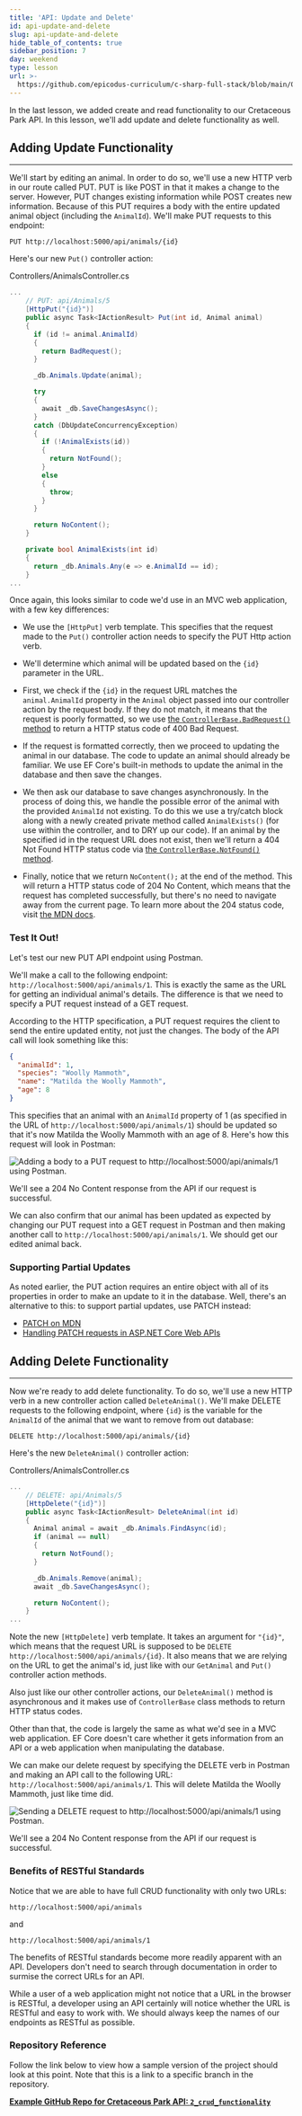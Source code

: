 ```yaml
---
title: 'API: Update and Delete'
id: api-update-and-delete
slug: api-update-and-delete
hide_table_of_contents: true
sidebar_position: 7
day: weekend
type: lesson
url: >-
  https://github.com/epicodus-curriculum/c-sharp-full-stack/blob/main/0f_API_update_and_delete.md
---
```


In the last lesson, we added create and read functionality to our Cretaceous Park API. In this lesson, we'll add update and delete functionality as well.

## Adding Update Functionality
---

We'll start by editing an animal. In order to do so, we'll use a new HTTP verb in our route called PUT. PUT is like POST in that it makes a change to the server. However, PUT changes existing information while POST creates new information. Because of this PUT requires a body with the entire updated animal object (including the `AnimalId`). We'll make PUT requests to this endpoint:

```
PUT http://localhost:5000/api/animals/{id}
```

Here's our new `Put()` controller action:

<div class="filename">Controllers/AnimalsController.cs</div>

```csharp
...
    // PUT: api/Animals/5
    [HttpPut("{id}")]
    public async Task<IActionResult> Put(int id, Animal animal)
    {
      if (id != animal.AnimalId)
      {
        return BadRequest();
      }

      _db.Animals.Update(animal);

      try
      {
        await _db.SaveChangesAsync();
      }
      catch (DbUpdateConcurrencyException)
      {
        if (!AnimalExists(id))
        {
          return NotFound();
        }
        else
        {
          throw;
        }
      }

      return NoContent();
    }

    private bool AnimalExists(int id)
    {
      return _db.Animals.Any(e => e.AnimalId == id);
    }
...
```

Once again, this looks similar to code we'd use in an MVC web application, with a few key differences:

* We use the `[HttpPut]` verb template. This specifies that the request made to the `Put()` controller action needs to specify the PUT Http action verb.

* We'll determine which animal will be updated based on the `{id}` parameter in the URL.

* First, we check if the `{id}` in the request URL matches the `animal.AnimalId` property in the `Animal` object passed into our controller action by the request body. If they do not match, it means that the request is poorly formatted, so we use [the `ControllerBase.BadRequest()` method](https://learn.microsoft.com/en-us/dotnet/api/microsoft.aspnetcore.mvc.controllerbase.badrequest?view=aspnetcore-6.0) to return a HTTP status code of 400 Bad Request.

* If the request is formatted correctly, then we proceed to updating the animal in our database. The code to update an animal should already be familiar. We use EF Core's built-in methods to update the animal in the database and then save the changes. 

* We then ask our database to save changes asynchronously. In the process of doing this, we handle the possible error of the animal with the provided `AnimalId` not existing. To do this we use a try/catch block along with a newly created private method called `AnimalExists()` (for use within the controller, and to DRY up our code). If an animal by the specified id in the request URL does not exist, then we'll return a 404 Not Found HTTP status code via [the `ControllerBase.NotFound()` method](https://learn.microsoft.com/en-us/dotnet/api/microsoft.aspnetcore.mvc.controllerbase.notfound?view=aspnetcore-6.0).

* Finally, notice that we return `NoContent();` at the end of the method. This will return a HTTP status code of 204 No Content, which means that the request has completed successfully, but there's no need to navigate away from the current page. To learn more about the 204 status code, visit [the MDN docs](https://developer.mozilla.org/en-US/docs/Web/HTTP/Status/204).

### Test It Out!

Let's test our new PUT API endpoint using Postman.

We'll make a call to the following endpoint: `http://localhost:5000/api/animals/1`. This is exactly the same as the URL for getting an individual animal's details. The difference is that we need to specify a PUT request instead of a GET request.

According to the HTTP specification, a PUT request requires the client to send the entire updated entity, not just the changes. The body of the API call will look something like this:

```json
{
  "animalId": 1,
  "species": "Woolly Mammoth",
  "name": "Matilda the Woolly Mammoth",
  "age": 8
}
```

This specifies that an animal with an `AnimalId` property of 1 (as specified in the URL of `http://localhost:5000/api/animals/1`) should be updated so that it's now Matilda the Woolly Mammoth with an age of 8. Here's how this request will look in Postman:

![Adding a body to a PUT request to `http://localhost:5000/api/animals/1` using Postman.](https://learnhowtoprogram.s3.us-west-2.amazonaws.com/c%23/aspnet-web-api-postman-put-request-with-body.png)

We'll see a 204 No Content response from the API if our request is successful. 

We can also confirm that our animal has been updated as expected by changing our PUT request into a GET request in Postman and then making another call to `http://localhost:5000/api/animals/1`. We should get our edited animal back.

### Supporting Partial Updates

As noted earlier, the PUT action requires an entire object with all of its properties in order to make an update to it in the database. Well, there's an alternative to this: to support partial updates, use PATCH instead:

* [PATCH on MDN](https://developer.mozilla.org/en-US/docs/Web/HTTP/Methods/PATCH)
* [Handling PATCH requests in ASP.NET Core Web APIs](https://learn.microsoft.com/en-us/aspnet/core/web-api/jsonpatch?view=aspnetcore-6.0)

## Adding Delete Functionality
---

Now we're ready to add delete functionality. To do so, we'll use a new HTTP verb in a new controller action called `DeleteAnimal()`. We'll make DELETE requests to the following endpoint, where `{id}` is the variable for the `AnimalId` of the animal that we want to remove from out database:

```
DELETE http://localhost:5000/api/animals/{id}
```

Here's the new `DeleteAnimal()` controller action:

<div class="filename">Controllers/AnimalsController.cs</div>

```csharp
...
    // DELETE: api/Animals/5
    [HttpDelete("{id}")]
    public async Task<IActionResult> DeleteAnimal(int id)
    {
      Animal animal = await _db.Animals.FindAsync(id);
      if (animal == null)
      {
        return NotFound();
      }

      _db.Animals.Remove(animal);
      await _db.SaveChangesAsync();

      return NoContent();
    }
...
```

Note the new `[HttpDelete]` verb template. It takes an argument for `"{id}"`, which means that the request URL is supposed to be `DELETE http://localhost:5000/api/animals/{id}`. It also means that we are relying on the URL to get the animal's id, just like with our `GetAnimal` and `Put()` controller action methods.

Also just like our other controller actions, our `DeleteAnimal()` method is asynchronous and it makes use of `ControllerBase` class methods to return HTTP status codes.

Other than that, the code is largely the same as what we'd see in a MVC web application. EF Core doesn't care whether it gets information from an API or a web application when manipulating the database.

We can make our delete request by specifying the DELETE verb in Postman and making an API call to the following URL: `http://localhost:5000/api/animals/1`. This will delete Matilda the Woolly Mammoth, just like time did.

![Sending a DELETE request to `http://localhost:5000/api/animals/1` using Postman.](https://learnhowtoprogram.s3.us-west-2.amazonaws.com/c%23/aspnet-web-api-postman-delete-request.png)

We'll see a 204 No Content response from the API if our request is successful. 

### Benefits of RESTful Standards

Notice that we are able to have full CRUD functionality with only two URLs:

```
http://localhost:5000/api/animals
```

and

```
http://localhost:5000/api/animals/1
```

The benefits of RESTful standards become more readily apparent with an API. Developers don't need to search through documentation in order to surmise the correct URLs for an API. 

While a user of a web application might not notice that a URL in the browser is RESTful, a developer using an API certainly will notice whether the URL is RESTful and easy to work with. We should always keep the names of our endpoints as RESTful as possible.

### Repository Reference

Follow the link below to view how a sample version of the project should look at this point. Note that this is a link to a specific branch in the repository.

**[<i class="glyphicon glyphicon-folder-open"></i> Example GitHub Repo for Cretaceous Park API: `2_crud_functionality`](https://github.com/epicodus-lessons/section-6-cretaceous-park-api-csharp-net6/tree/2_crud_functionality)**